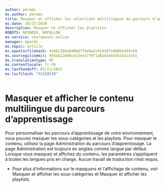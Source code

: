 ```yaml
---
author: pkrebs
ms.author: pkrebs
title: Masquer et afficher les sélections multilingues du parcours d’apprentissage
ms.date: 10/27/2019
description: Masquer et afficher les playlists
ROBOTS: NOINDEX, NOFOLLOW
ms.service: sharepoint-online
manager: bpardi
ms.topic: article
ms.openlocfilehash: 41881289a040b0775e9a2c6592df1d6801d9fe59
ms.sourcegitcommit: 956ab22dd8ce23ee1779f1a01d34b434243c3cb1
ms.translationtype: MT
ms.contentlocale: fr-FR
ms.lasthandoff: 05/11/2021
ms.locfileid: "52310578"
---
```

# <a name="hide-and-show-learning-pathways-multilingual-content"></a>Masquer et afficher le contenu multilingue du parcours d’apprentissage 

Pour personnaliser les parcours d’apprentissage de votre environnement, vous pouvez masquer les sous-catégories et les playlists. Pour masquer le contenu, utilisez la page Administration du parcours d’apprentissage. La page Administration est toujours en anglais comme langue par défaut. Lorsque vous masquez et affichez du contenu, les paramètres s’appliquent à toutes les langues pris en charge. Aucun travail de traduction n’est requis. 

- Pour plus d’informations sur le masquons et l’affichage de contenu, voir Masquer et afficher les sous-catégories et Masquer et afficher les playlists. 



